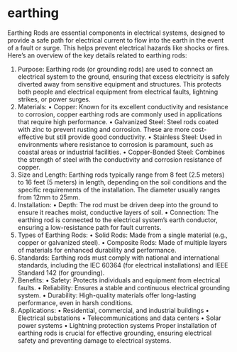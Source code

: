 # earthing

Earthing Rods are essential components in electrical systems, designed to provide a safe path for electrical current to flow into the earth in the event of a fault or surge. This helps prevent electrical hazards like shocks or fires. Here’s an overview of the key details related to earthing rods:
1. Purpose:
Earthing rods (or grounding rods) are used to connect an electrical system to the ground, ensuring that excess electricity is safely diverted away from sensitive equipment and structures. This protects both people and electrical equipment from electrical faults, lightning strikes, or power surges.
2. Materials:
•	Copper: Known for its excellent conductivity and resistance to corrosion, copper earthing rods are commonly used in applications that require high performance.
•	Galvanized Steel: Steel rods coated with zinc to prevent rusting and corrosion. These are more cost-effective but still provide good conductivity.
•	Stainless Steel: Used in environments where resistance to corrosion is paramount, such as coastal areas or industrial facilities.
•	Copper-Bonded Steel: Combines the strength of steel with the conductivity and corrosion resistance of copper.
3. Size and Length:
Earthing rods typically range from 8 feet (2.5 meters) to 16 feet (5 meters) in length, depending on the soil conditions and the specific requirements of the installation. The diameter usually ranges from 12mm to 25mm.
4. Installation:
•	Depth: The rod must be driven deep into the ground to ensure it reaches moist, conductive layers of soil.
•	Connection: The earthing rod is connected to the electrical system’s earth conductor, ensuring a low-resistance path for fault currents.
5. Types of Earthing Rods:
•	Solid Rods: Made from a single material (e.g., copper or galvanized steel).
•	Composite Rods: Made of multiple layers of materials for enhanced durability and performance.
6. Standards:
Earthing rods must comply with national and international standards, including the IEC 60364 (for electrical installations) and IEEE Standard 142 (for grounding).
7. Benefits:
•	Safety: Protects individuals and equipment from electrical faults.
•	Reliability: Ensures a stable and continuous electrical grounding system.
•	Durability: High-quality materials offer long-lasting performance, even in harsh conditions.
8. Applications:
•	Residential, commercial, and industrial buildings
•	Electrical substations
•	Telecommunications and data centers
•	Solar power systems
•	Lightning protection systems
Proper installation of earthing rods is crucial for effective grounding, ensuring electrical safety and preventing damage to electrical systems.

